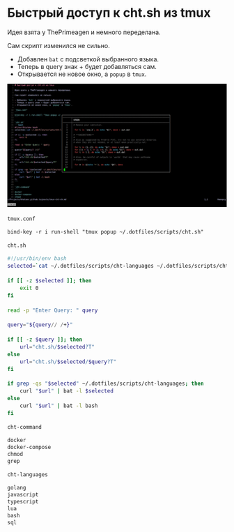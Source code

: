 # Быстрый доступ к cht.sh из tmux

Идея взята у ThePrimeagen и немного переделана.

Сам скрипт изменился не сильно.

- Добавлен `bat` с подсветкой выбранного языка.
- Теперь в query знак + будет добавляться сам.
- Открывается не новое окно, а `popup` в `tmux`.

![Иллюстрация](../images/tmux.png)

`tmux.conf`
```
bind-key -r i run-shell "tmux popup ~/.dotfiles/scripts/cht.sh"
```

`cht.sh`
```bash
#!/usr/bin/env bash
selected=`cat ~/.dotfiles/scripts/cht-languages ~/.dotfiles/scripts/cht-command | fzf`

if [[ -z $selected ]]; then
    exit 0
fi

read -p "Enter Query: " query

query="${query// /+}"

if [[ -z $query ]]; then
    url="cht.sh/$selected?T"
else
    url="cht.sh/$selected/$query?T"
fi

if grep -qs "$selected" ~/.dotfiles/scripts/cht-languages; then
    curl "$url" | bat -l $selected
else
    curl "$url" | bat -l bash
fi
```

`cht-command`
```
docker
docker-compose
chmod
grep
```

`cht-languages`
```
golang
javascript
typescript
lua
bash
sql
```
